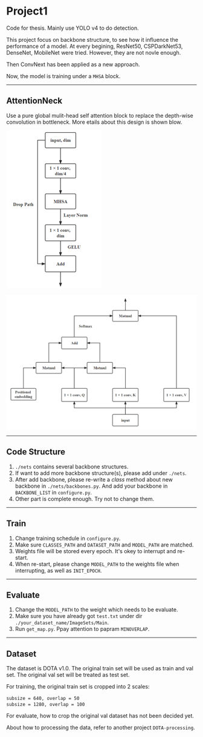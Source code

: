 # Project1
Code for thesis. Mainly use YOLO v4 to do detection.

This project focus on backbone structure, to see how it influence the performance of a model. At every begining, ResNet50, CSPDarkNet53, DenseNet, MobileNet were tried. However, they are not novle enough.

Then ConvNext has been applied as a new approach.

Now, the model is training under a `MHSA` block.

---

## AttentionNeck  
Use a pure global mulit-head self attention block to replace the depth-wise convolution in bottleneck. More etails about this design is shown blow.

![AttentionNeck](img/AttentionNeck.png "AttentionNeck")

![MHSA](img/MHSA.png "MHSA")

---

## Code Structure
1. `./nets` contains several backbone structures.  
2. If want to add more backbone structure(s), please add under `./nets`.  
3. After add backbone, please re-write a _class_ method about new backbone in `./nets/backbones.py`. And add your backbone in `BACKBONE_LIST` in `configure.py`.  
4. Other part is complete enough. Try not to change them.

---

## Train
1. Change training schedule in `configure.py`.  
2. Make sure `CLASSES_PATH` and `DATASET_PATH` and `MODEL_PATH` are matched.
3. Weights file will be stored every epoch. It's okey to interrupt and re-start.
4. When re-start, please change `MODEL_PATH` to the weights file when interrupting, as well as `INIT_EPOCH`.  

---

## Evaluate
1. Change the `MODEL_PATH` to the weight which needs to be evaluate.  
2. Make sure you have already got `test.txt` under dir `./your_dataset_name/ImageSets/Main`.  
3. Run `get_map.py`. Ppay attention to papram `MINOVERLAP`.  

---

## Dataset
The dataset is DOTA v1.0. The original train set will be used as train and val set. The original val set will be treated as test set.

For training, the original train set is cropped into 2 scales:  
```
subsize = 640, overlap = 50
subsize = 1280, overlap = 100
```

For evaluate, how to crop the original val dataset has not been decided yet.

About how to processing the data, refer to another project `DOTA-processing`.


